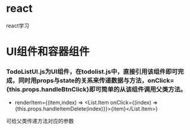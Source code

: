 # react
react学习

# UI组件和容器组件
### TodoListUI.js为UI组件，在todolist.js中，直接引用该组件即可完成，同时用props与state的关系来传递数据与方法，onClick={this.props.handleBtnClick}即可简单的从该组件调用父类方法。
+  renderItem={(item,index) => <List.Item onClick={(index) => {this.props.handleItemDelete(index)}}>{item}</List.Item>}
  
  可给父类传递方法对应的参数
